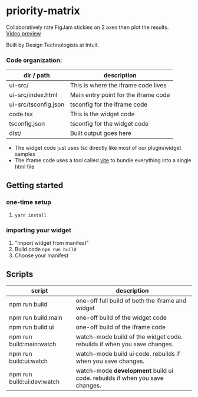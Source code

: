 # priority-matrix

Collaboratively rate FigJam stickies on 2 axes then plot the results.  
[Video preview](https://github.com/brettlyne/priority-matrix/raw/main/Priority-Matrix.mp4)

Built by Design Technologists at Intuit.

### Code organization:

| dir / path           | description                          |
| -------------------- | ------------------------------------ |
| ui-src/              | This is where the iframe code lives  |
| ui-src/index.html    | Main entry point for the iframe code |
| ui-src/tsconfig.json | tsconfig for the iframe code         |
| code.tsx             | This is the widget code              |
| tsconfig.json        | tsconfig for the widget code         |
| dist/                | Built output goes here               |

- The widget code just uses tsc directly like most of our plugin/widget samples
- The iframe code uses a tool called [vite](https://vitejs.dev/) to bundle everything into a single html file

## Getting started

### one-time setup
1. `yarn install`

### importing your widget
1. "Import widget from manifest"
2. Build code `npm run build`
3. Choose your manifest


## Scripts

| script                     | description                                                                  |
| -------------------------- | ---------------------------------------------------------------------------- |
| npm run build              | one-off full build of both the iframe and widget                             |
| npm run build:main         | one-off build of the widget code                                             |
| npm run build:ui           | one-off build of the iframe code                                             |
| npm run build:main:watch   | watch-mode build of the widget code. rebuilds if when you save changes.      |
| npm run build:ui:watch     | watch-mode build ui code. rebuilds if when you save changes.                 |
| npm run build:ui:dev:watch | watch-mode **development** build ui code. rebuilds if when you save changes. |
